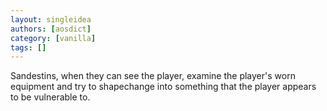 ```yaml
---
layout: singleidea
authors: [aosdict]
category: [vanilla]
tags: []
---
```

Sandestins, when they can see the player, examine the player's worn equipment and try to shapechange into something that the player appears to be vulnerable to.
